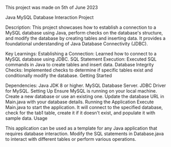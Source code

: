 This project was made on 5th of June 2023

Java MySQL Database Interaction Project

Description:
This project showcases how to establish a connection to a MySQL database using Java, perform checks on the database's structure, and modify the database by creating tables and inserting data. It provides a foundational understanding of Java Database Connectivity (JDBC).

Key Learnings:
Establishing a Connection: Learned how to connect to a MySQL database using JDBC.
SQL Statement Execution: Executed SQL commands in Java to create tables and insert data.
Database Integrity Checks: Implemented checks to determine if specific tables exist and conditionally modify the database.
Getting Started

Dependencies:
Java JDK 8 or higher.
MySQL Database Server.
JDBC Driver for MySQL.
Setting Up
Ensure MySQL is running on your local machine.
Create a new database or use an existing one.
Update the database URL in Main.java with your database details.
Running the Application
Execute Main.java to start the application. It will connect to the specified database, check for the tab1 table, create it if it doesn't exist, and populate it with sample data.
Usage

This application can be used as a template for any Java application that requires database interaction.
Modify the SQL statements in Database.java to interact with different tables or perform various operations.
